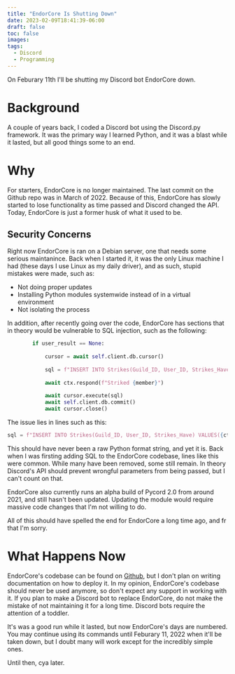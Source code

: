 ```yaml
---
title: "EndorCore Is Shutting Down"
date: 2023-02-09T18:41:39-06:00
draft: false
toc: false
images:
tags:
  - Discord
  - Programming
---
```


On Feburary 11th I'll be shutting my Discord bot EndorCore down.

# Background
A couple of years back, I coded a Discord bot using the Discord.py framework. It was the primary way I learned Python, and it was a blast while it lasted, but all good things some to an end.

# Why
For starters, EndorCore is no longer maintained. The last commit on the Github repo was in March of 2022. Because of this, EndorCore has slowly started to lose functionality as time passed and Discord changed the API. Today, EndorCore is just a former husk of what it used to be.

## Security Concerns
Right now EndorCore is ran on a Debian server, one that needs some serious maintanince. Back when I started it, it was the only Linux machine I had (these days I use Linux as my daily driver), and as such, stupid mistakes were made, such as:
* Not doing proper updates
* Installing Python modules systemwide instead of in a virtual environment
* Not isolating the process

In addition, after recently going over the code, EndorCore has sections that in theory would be vulnerable to SQL injection, such as the following:
```py
        if user_result == None:
            
            cursor = await self.client.db.cursor()
                
            sql = f"INSERT INTO Strikes(Guild_ID, User_ID, Strikes_Have) VALUES({ctx.guild.id}, {member.id}, {first_strike})"
            
            await ctx.respond(f"Striked {member}")
            
            await cursor.execute(sql)
            await self.client.db.commit()
            await cursor.close()
```

The issue lies in lines such as this:
```py
sql = f"INSERT INTO Strikes(Guild_ID, User_ID, Strikes_Have) VALUES({ctx.guild.id}, {member.id}, {first_strike})"
```

This should have never been a raw Python format string, and yet it is. Back when I was firsting adding SQL to the EndorCore codebase, lines like this were common. While many have been removed, some still remain. In theory Discord's API should prevent wrongful parameters from being passed, but I can't count on that.

EndorCore also currently runs an alpha build of Pycord 2.0 from around 2021, and still hasn't been updated. Updating the module would require massive code changes that I'm not willing to do.

All of this should have spelled the end for EndorCore a long time ago, and fr that I'm sorry.

# What Happens Now
EndorCore's codebase can be found on [Github](https://github.com/StandingPadAnimations/EndorCore), but I don't plan on writing documentation on how to deploy it. In my opinion, EndorCore's codebase should never be used anymore, so don't expect any support in working with it. If you plan to make a Discord bot to replace EndorCore, do not make the mistake of not maintaining it for a long time. Discord bots require the attention of a toddler.

It's was a good run while it lasted, but now EndorCore's days are numbered. You may continue using its commands until Feburary 11, 2022 when it'll be taken down, but I doubt many will work except for the incredibly simple ones. 

Until then, cya later.
